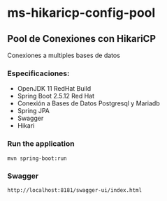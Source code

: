 # ms-hikaricp-config-pool

## Pool de Conexiones con HikariCP

Conexiones a multiples bases de datos
<br/>

### Especificaciones:
- OpenJDK 11 RedHat Build
- Spring Boot 2.5.12 Red Hat
- Conexión a Bases de Datos Postgresql y Mariadb
- Spring JPA
- Swagger
- Hikari

### Run the application
```
mvn spring-boot:run
```

### Swagger
```
http://localhost:8181/swagger-ui/index.html
```